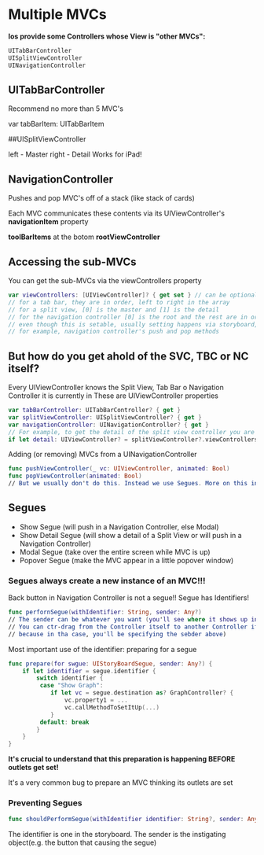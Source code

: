 # Multiple MVCs

**Ios provide some Controllers whose View is "other MVCs":**

``` swift
UITabBarController
UISplitViewController
UINavigationController
```

## UITabBarController

Recommend no more than 5 MVC's

var tabBarItem: UITabBarItem

##UISplitViewController

left - Master
right - Detail
Works for iPad!

## NavigationController

Pushes and pop MVC's off of a stack (like stack of cards) 

Each MVC communicates these contents via its UIViewController's **navigationItem** property

**toolBarItems** at the botom
**rootViewController**

## Accessing the sub-MVCs

You can get the sub-MVCs via the viewControllers property

``` swift
var viewControllers: [UIViewController]? { get set } // can be optional (e.g. for tab bar)
// for a tab bar, they are in order, left to right in the array
// for a split view, [0] is the master and [1] is the detail
// for the navigation controller [0] is the root and the rest are in order on the stack
// even though this is setable, usually setting happens via storyboard, segues, or other
// for example, navigation controller's push and pop methods
``` 
## But how do you get ahold of the SVC, TBC or NC itself?
Every UIViewController knows the Split View, Tab Bar o Navigation Controller it is currently in
These are UIViewController properties 

``` swift
var tabBarController: UITabBarController? { get }
var splitViewController: UISplitViewController? { get }
var navigationController: UINavigationController? { get }
// For example, to get the detail of the split view controller you are in
if let detail: UIViewController? = splitViewController?.viewControllers[1] { ... }
```

Adding (or removing) MVCs from a UINavigationController

``` swift
func pushViewController(_ vc: UIViewController, animated: Bool)
func popViewController(animated: Bool)
// But we usually don't do this. Instead we use Segues. More on this in a moment.
```
## Segues

 * Show Segue (will push in a Navigation Controller, else Modal)
 * Show Detail Segue (will show a detail of a Split View or will push in a Navigation Controller)
 * Modal Segue (take over the entire screen while MVC is up)
 * Popover Segue (make the MVC appear in a little popover window)

### Segues always create a new instance of an MVC!!!

Back button in Navigation Controller is not a segue!!
Segue has Identifiers!

``` swift
func perfornSegue(withIdentifier: String, sender: Any?)
// The sender can be whatever you want (you'll see where it shows up in a moment)
// You can ctr-drag from the Controller itself to another Controller if you're segueing via code
// because in tha case, you'll be specifying the sebder above)  
```

Most important use of the identifier: preparing for a segue

``` swift
func prepare(for swgue: UIStoryBoardSegue, sender: Any?) {
	if let identifier = segue.identifier {
		switch identifier {
		 case "Show Graph":
		 	if let vc = segue.destination as? GraphController? {
		 		vc.property1 = ...
		 		vc.callMethodToSetItUp(...)
		 	}
		 default: break
		}
	}
}
```
**It's crucial to understand that this preparation is happening BEFORE outlets get set!** 

It's a very common bug to prepare an MVC thinking its outlets are set

### Preventing Segues
``` swift
func shouldPerformSegue(withIdentifier identifier: String?, sender: Any?) -> Bool
```
The identifier is one in the storyboard.
The sender is the instigating object(e.g. the button that causing the segue) 
 